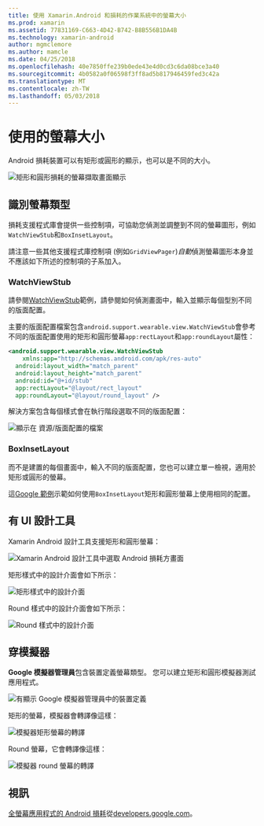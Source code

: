 ```yaml
---
title: 使用 Xamarin.Android 和損耗的作業系統中的螢幕大小
ms.prod: xamarin
ms.assetid: 77831169-C663-4D42-B742-B8B556B1DA4B
ms.technology: xamarin-android
author: mgmclemore
ms.author: mamcle
ms.date: 04/25/2018
ms.openlocfilehash: 40e7850ffe239b0ede43e4d0cd3c6da08bce3a40
ms.sourcegitcommit: 4b0582a0f06598f3ff8ad5b817946459fed3c42a
ms.translationtype: MT
ms.contentlocale: zh-TW
ms.lasthandoff: 05/03/2018
---
```

# <a name="working-with-screen-sizes"></a>使用的螢幕大小

Android 損耗裝置可以有矩形或圓形的顯示，也可以是不同的大小。

![矩形和圓形損耗的螢幕擷取畫面顯示](screen-sizes-images/moyeu-wear.png)

## <a name="identifying-screen-type"></a>識別螢幕類型

損耗支援程式庫會提供一些控制項，可協助您偵測並調整到不同的螢幕圖形，例如`WatchViewStub`和`BoxInsetLayout`。

請注意一些其他支援程式庫控制項 (例如`GridViewPager`)*自動*偵測螢幕圖形本身並不應該如下所述的控制項的子系加入。

### <a name="watchviewstub"></a>WatchViewStub

請參閱[WatchViewStub](https://developer.xamarin.com/samples/WatchViewStub/)範例，請參閱如何偵測畫面中，輸入並顯示每個型別不同的版面配置。

主要的版面配置檔案包含`android.support.wearable.view.WatchViewStub`會參考不同的版面配置使用的矩形和圓形螢幕`app:rectLayout`和`app:roundLayout`屬性：

```xml
<android.support.wearable.view.WatchViewStub
    xmlns:app="http://schemas.android.com/apk/res-auto"
  android:layout_width="match_parent"
  android:layout_height="match_parent"
  android:id="@+id/stub"
  app:rectLayout="@layout/rect_layout"
  app:roundLayout="@layout/round_layout" />
```

解決方案包含每個樣式會在執行階段選取不同的版面配置：

![顯示在 資源/版面配置的檔案](screen-sizes-images/solution.png)


### <a name="boxinsetlayout"></a>BoxInsetLayout

而不是建置的每個畫面中，輸入不同的版面配置，您也可以建立單一檢視，適用於矩形或圓形的螢幕。

這[Google 範例](https://developer.android.com/training/wearables/ui/layouts.html#same-layout)示範如何使用`BoxInsetLayout`矩形和圓形螢幕上使用相同的配置。


## <a name="wear-ui-designer"></a>有 UI 設計工具

Xamarin Android 設計工具支援矩形和圓形螢幕：

![Xamarin Android 設計工具中選取 Android 損耗方畫面](screen-sizes-images/design-screen-type.png)

矩形樣式中的設計介面會如下所示：

![矩形樣式中的設計介面](screen-sizes-images/design-rect.png) 

Round 樣式中的設計介面會如下所示：

![Round 樣式中的設計介面](screen-sizes-images/design-round.png)


## <a name="wear-simulator"></a>穿模擬器

**Google 模擬器管理員**包含裝置定義螢幕類型。 您可以建立矩形和圓形模擬器測試應用程式。

![有顯示 Google 模擬器管理員中的裝置定義](screen-sizes-images/emulator-devices.png)

矩形的螢幕，模擬器會轉譯像這樣：

![模擬器矩形螢幕的轉譯](screen-sizes-images/recipe-2.png) 

Round 螢幕，它會轉譯像這樣：

![模擬器 round 螢幕的轉譯](screen-sizes-images/recipe-2-round.png)

## <a name="video"></a>視訊

[全螢幕應用程式的 Android 損耗](https://www.youtube.com/watch?v=naf_WbtFAlY)從[developers.google.com](https://www.youtube.com/channel/UC_x5XG1OV2P6uZZ5FSM9Ttw)。

